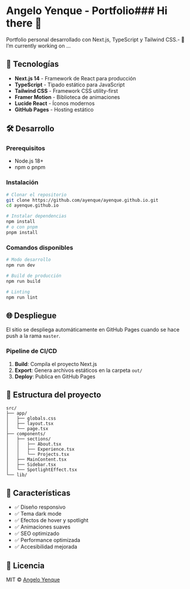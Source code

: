 # Angelo Yenque - Portfolio### Hi there 👋



Portfolio personal desarrollado con Next.js, TypeScript y Tailwind CSS.- 🔭 I’m currently working on ...



## 🚀 Tecnologías


- **Next.js 14** - Framework de React para producción
- **TypeScript** - Tipado estático para JavaScript
- **Tailwind CSS** - Framework CSS utility-first
- **Framer Motion** - Biblioteca de animaciones
- **Lucide React** - Íconos modernos
- **GitHub Pages** - Hosting estático

## 🛠️ Desarrollo

### Prerequisitos
- Node.js 18+ 
- npm o pnpm

### Instalación

```bash
# Clonar el repositorio
git clone https://github.com/ayenque/ayenque.github.io.git
cd ayenque.github.io

# Instalar dependencias
npm install
# o con pnpm
pnpm install
```

### Comandos disponibles

```bash
# Modo desarrollo
npm run dev

# Build de producción
npm run build

# Linting
npm run lint
```

## 🌐 Despliegue

El sitio se despliega automáticamente en GitHub Pages cuando se hace push a la rama `master`. 

### Pipeline de CI/CD
1. **Build**: Compila el proyecto Next.js
2. **Export**: Genera archivos estáticos en la carpeta `out/`
3. **Deploy**: Publica en GitHub Pages

## 📝 Estructura del proyecto

```
src/
├── app/
│   ├── globals.css
│   ├── layout.tsx
│   └── page.tsx
├── components/
│   ├── sections/
│   │   ├── About.tsx
│   │   ├── Experience.tsx
│   │   └── Projects.tsx
│   ├── MainContent.tsx
│   ├── Sidebar.tsx
│   └── SpotlightEffect.tsx
└── lib/
```

## 🎨 Características

- ✅ Diseño responsivo
- ✅ Tema dark mode
- ✅ Efectos de hover y spotlight
- ✅ Animaciones suaves
- ✅ SEO optimizado
- ✅ Performance optimizada
- ✅ Accesibilidad mejorada

## 📄 Licencia

MIT © [Angelo Yenque](https://github.com/ayenque)